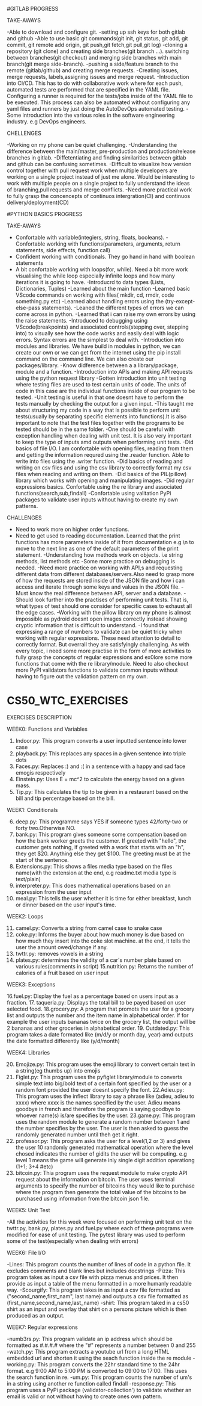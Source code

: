 

#GITLAB PROGRESS

TAKE-AWAYS

-Able to download and configure git.
-setting up ssh keys for both gitlab and github
-Able to use basic git commands(git init, git status, git add, git commit, git remote add origin, git push,git fetch,git pull,git log)
-cloning a repository (git clone) and creating side branches(git branch ...). switching between branches(git checkout) and merging side branches with main branch(git merge side-branch).
-pushing a side/feature branch to the remote (gitlab/github) and creating merge requests.
-Creating issues, merge requests, labels,assigning issues and merge request.
-Introduction into CI/CD. This has to do with collaborative work where for each push, automated tests are performed that are specified in the YAML file. Configuring a runner is required for the tests/jobs inside of the YAML file to be executed. This process can also be automated without configuring any yaml files and runners by just doing the AutoDevOps automated testing.
-Some introduction into the various roles in the software engineering industry. e.g DevOps engineers.

CHELLENGES

-Working on my phone can be quiet challenging.
-Understanding the difference between the main/master, pre-production and production/release branches in gitlab.
-Diffetentiating and finding similarities between gitlab and github can be confusing sometimes.
-Difficult to visualize how version control together with pull request work when multiple developers are working on a single project instead of just me alone. Would be interesting to work with multiple people on a single project to fully understand the ideas of branching,pull requests and merge conflicts.
-Need more practical work to fully grasp the concencepts of continuos intergration(CI) and continuos delivery/deployment(CD)



#PYTHON BASICS PROGRESS

TAKE-AWAYS

- Confortable with variable(integiers, string, floats, booleans).
-Confortable working with functions(parameters, arguments, return statements, side effects, function call)
- Confident working with conditionals. They go hand in hand with boolean statements
- A bit confortable working with loops(for, while). Need a bit more work visualising the while loop especially infinite loops and how many iterations it is going to have.
-Introducrd to data types (Lists, Dictionaries, Tuples)
-Learned about the main function
-Learned basic VScode commands on working with files( mkdir, cd, rmdir, code something.py etc)
-Learned about handling errors using the (try-except-else-pass statements).
-Leaned the different types of errors we can come across in python.
-Learned that i can raise my own errors by using the raise statements.
-Introduced to debugging using VScode(breakpoints) and associated controls(stepping over, stepping into) to visually see how the code works and easily deal with logic errors. Syntax errors are the simplest to deal with.
-Introduction into modules and libraries. We have build in modules in python, we can create our own or we can get from the internet using the pip install command on the command line. We can also create our packages/library. 
-Know didference between a a library/package, module and a function.
-Introduction into APIs and making API requests using the python request library
-Gotten introduction into unit testing where testing files are used to test certain units of code. The units of code in this case are the individual functions inside of our program to be tested. 
-Unit testing is useful in that one doesnt have to perform the tests manually by checking the output for a given input.
-This taught me about structuring my code in a way that is possible to perform unit tests(usually by separating specific elements into functions).It is also important to note that the test files together with the programs to be tested should be in the same folder.
-One should be careful with exception handling when dealing with unit test. It is also very important to keep the type of inputs amd outputs when performing unit tests.
-Did basics of file I/O. I am confortable with opening files, reading from them and getting the information requred using the .reader function. Able to write into files using the .writer function.
-Did basics of reading and writing on csv files and using the csv library to correctly format my csv files when reading and writing on them.
-Did basics of the PIL(pillow) library which works with opening and manipulating images.
-Did regular expressions basics. Confortable using the re library and associated functions(search,sub,findall)
-Confortable using valitation PyPi packages to validate user inputs without having to create my own patterns.

CHALLENGES

- Need to work more on higher order functions.
- Need to get used to reading documentation. Learned that the print functions has more parameters inside of it from documentation e.g \n to move to the next line as one of the default parameters of the print statement.
-Understanding how methods work on objects. i.e string methods, list methods etc
-Some more practice on debugging is needed.
-Need more practice on working with API,s and requesting different data from different databases/servers.Also need to grasp more of how the requests are stored inside of the JSON file and how i can access and iterate through some keys and values in the JSON file.
-Must know the real difference between API, server and a database.
-Should look further into the practises of performing unit tests. That is, what types of test should one consider for specific cases to exhaust all the edge cases.
-Working with the pillow library on my phone is almost impossible as pydroid doesnt open images correctly instead showing cryptic information that is difficult to understand. 
-I found that expressing a range of numbers to validate can be quiet tricky when working with regular expressions. These need attention to detail to correctly format. But overrall they are satisfyingly challenging. As with every topic, i need some more practise in the form of more activities to fully grasp the concepts of regular expressions and ex0lore some more functions that come with the re library/module. Need to also checkout more PyPI validators functions to validate common inputs without having to figure out the validation pattern on my own.


# CS50\_WTC\_EXERCISES

EXERCISES DESCRIPTION

WEEK0: Functions and Variables

1. Indoor.py: This program converts a user inputted sentence into lower case
2. playback.py: This replaces any spaces in a given sentence into triple dots
3. Faces.py: Replaces :) and :( in a sentence with a happy and sad face emogis respectively
4. Einstein.py: Uses E = mc^2 to calculate the energy based on a given mass.
5. Tip.py: This calculates the tip to be given in a restaurant based on the bill and tip percentage based on the bill.


WEEK1: Conditionals

6. deep.py: This programme says YES if someone types 42/forty-two or forty two.Otherwise NO.
7. bank.py: This program gives someone some compensation based on how the bank worker greets the customer. If greeted with "hello", the customer gets nothing, if greeted with a work that starts with an "h", they get $20. Anything else they get $100. The greeting must be at the start of the sentence.
8. Extensions.py: This shows a files media type based on the files name(with the extension at the end, e.g readme.txt media type is text/plain)
9. interpreter.py: This does mathematical operations based on an expression from the user input
10. meal.py: This tells the user whether it is time for either breakfast, lunch or dinner based on the user input's time.


WEEK2: Loops

11. camel.py: Converts a string from camel case to snake case
12. coke.py: Informs the buyer about how much money is due based on how much they insert into the coke slot machine. at the end, it tells the user the amount owed/change if any.
13. twttr.py: removes vowels in a string
14. plates.py: determines the validity of a car's number plate based on various rules(comments in script)
15.nutrition.py: Returns the number of calories of a fruit based on user input 

WEEK3: Exceptions

16.fuel.py: Display the fuel as a percentage based on users input as a fraction.
17. taqueria.py: Displays the total bill to be payed based on user selected food.
18.grocery.py: A program that promots the user for a grocery list and outputs the number and the item name in alphabetical order. If for example the user inputs bananas twice on the grocery list, the output will be 2 bananas and other groceries in alphabetical order.
19. Outdated.py: This program takes a date formated like (m/d/y or month day, year) amd outputs the date formatted differently like (y/d/month)

WEEK4: Libraries

20. Emojize.py: This program uses the emoji library to convert certain text in a string(eg thumbs up) into emojis
21. Figlet.py: This program uses the pyfiglet library/module to converts simple text into big/bold text of a certain font specified by the user or a random font provided the user doesnt specify the font.
22.Adieu.py: This program uses the inflect library to say a phrase like (adieu, adieu to xxxx) where xxxx is the names specified by the user. Adieu means goodbye in french and therefore the program is saying goodbye to whoever name(s) is/are specifies by the user.
23.game.py: This program uses the random module to generate a random number between 1 and the number specifies by the user. The user is then asked to guess the randomly generated number until theh get it right.
24. professor.py: This program asks the user for a level(1,2 or 3) and gives the user 10 randomly generated mathematical operation where the level chosed indicates the number of gidits the user will be computing. e.g level 1 means the game will generate inly single digit addition operationg (1+1; 3+4 #etc)
25. bitcoin.py: Thia program uses the request module to make crypto API request about the information on bitcoin. The user uses terminal arguments to specify the number of bitcoins they would like to purchase where the program then generate the total value of the bitcoins to be purchased using information from the bitcoin json file.

WEEK5: Unit Test

-All the activities for this week were focused on performing unit test on the twttr.py, bank.py, plates.py and fuel.py where each of these programs were modified for ease of unit testing. The pytest library was used to perform some of the test(especially when dealing with errors)


WEEK6: File I/O

-Lines: This program counts the number of lines of code in a python file. It excludes comments and blank lines but includes docstrings
-Pizza: This program takes as input a csv file with pizza menus and prices. It then provide as input a table of the menu formatted in a more humanly readable way.
-Scourgify: This program takes in as input a csv file formatted as ("second_name,first_nam", last name) and outputs a csv file formatted as (first_name,second_name,last_name)
-shirt: This program taked in a cs50 shirt as an input and overlay that shirt on a persons picture which is then produced as an output.


WEEK7: Regular expressions

-numb3rs.py: This program validate an ip address which should be formatted as #.#.#.# where the "#" represents a number between 0 and 255
-watch.py: This program extracts a youtube url from a long HTML embedded url and shorten it using the seach function inside the re module
-working.py: This program converts the 22hr standard time to the 24hr format. e.g 9:00 AM to 5:00 PM is converted to 09:00 to 17:00. This uses the search function in re.
-um.py: This program counts the number of um's in a string using another re function called findall
-response.py: This program uses a PyPi package (validator-collection') to validate whether an email is valid or not without having to create ones own pattern.

